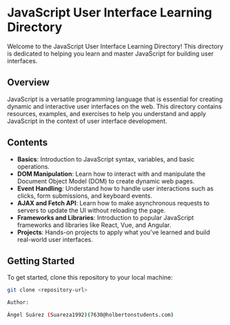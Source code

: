 # JavaScript User Interface Learning Directory

Welcome to the JavaScript User Interface Learning Directory! This directory is dedicated to helping you learn and master JavaScript for building user interfaces.

## Overview

JavaScript is a versatile programming language that is essential for creating dynamic and interactive user interfaces on the web. This directory contains resources, examples, and exercises to help you understand and apply JavaScript in the context of user interface development.

## Contents

- **Basics**: Introduction to JavaScript syntax, variables, and basic operations.
- **DOM Manipulation**: Learn how to interact with and manipulate the Document Object Model (DOM) to create dynamic web pages.
- **Event Handling**: Understand how to handle user interactions such as clicks, form submissions, and keyboard events.
- **AJAX and Fetch API**: Learn how to make asynchronous requests to servers to update the UI without reloading the page.
- **Frameworks and Libraries**: Introduction to popular JavaScript frameworks and libraries like React, Vue, and Angular.
- **Projects**: Hands-on projects to apply what you've learned and build real-world user interfaces.

## Getting Started

To get started, clone this repository to your local machine:

```bash
git clone <repository-url>

Author:

Ángel Suárez (Suareza1992)(7630@holbertonstudents.com)
